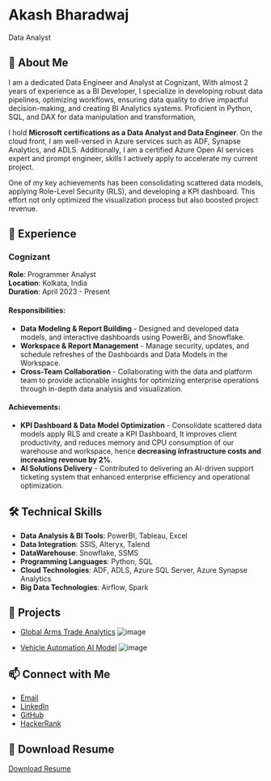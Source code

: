 # Akash Bharadwaj
  Data Analyst

## 🚀 About Me
I am a dedicated Data Engineer and Analyst at Cognizant, With almost 2 years of experience as a BI Developer, I specialize in developing robust data pipelines, optimizing workflows, ensuring data quality to drive impactful decision-making, and creating BI Analytics systems. Proficient in Python, SQL, and DAX for data manipulation and transformation,

I hold **Microsoft certifications as a Data Analyst and Data Engineer**. On the cloud front, I am well-versed in Azure services such as ADF, Synapse Analytics, and ADLS. Additionally, I am a certified Azure Open AI services expert and prompt engineer, skills I actively apply to accelerate my current project.

One of my key achievements has been consolidating scattered data models, applying Role-Level Security (RLS), and developing a KPI dashboard. This effort not only optimized the visualization process but also boosted project revenue.

## 💼 Experience

### Cognizant  
**Role**: Programmer Analyst  
**Location**: Kolkata, India  
**Duration**: April 2023 - Present

#### Responsibilities:
- **Data Modeling & Report Building** - Designed and developed data models, and interactive dashboards using PowerBi, and Snowflake.
- **Workspace & Report Management** - Manage security, updates, and schedule refreshes of the Dashboards and Data Models in the Workspace.
- **Cross-Team Collaboration** - Collaborating with the data and platform team to provide actionable insights for optimizing enterprise operations through in-depth data analysis and visualization.

#### Achievements:
- **KPI Dashboard & Data Model Optimization** - Consolidate scattered data models apply RLS and create a KPI Dashboard, It improves client productivity, and reduces memory and CPU consumption of our warehouse and workspace, hence **decreasing infrastructure costs and increasing revenue by 2%**.
- **AI Solutions Delivery** - Contributed to delivering an AI-driven support ticketing system that enhanced enterprise efficiency and operational optimization.

## 🛠️ Technical Skills

- **Data Analysis & BI Tools**: PowerBI, Tableau, Excel
- **Data Integration**: SSIS, Alteryx, Talend
- **DataWarehouse**: Snowflake, SSMS
- **Programming Languages**: Python, SQL
- **Cloud Technologies**: ADF, ADLS, Azure SQL Server, Azure Synapse Analytics
- **Big Data Technologies**: Airflow, Spark

## 📂 Projects
- [Global Arms Trade Analytics](https://github.com/Akash-Bharadwaj/Data-Science-Project/tree/main/Defence-Market-Analysis)
    ![image](https://github.com/user-attachments/assets/9e814994-1bf9-448c-a381-656009d28cd2)

- [Vehicle Automation AI Model](https://github.com/Akash-Bharadwaj/Final_Year_Project-IEM)
    ![image](https://github.com/user-attachments/assets/dce2677e-4be1-49ae-99c4-d846f939e8fb)


## 📫 Connect with Me
- [Email](mailto:akashbharadwaj18062000@gmail.com)
- [LinkedIn](www.linkedin.com/in/akash-bharadwaj-9015411a1)
- [GitHub](https://github.com/Akash-Bharadwaj)
- [HackerRank](https://www.hackerrank.com/profile/akashbharadwaj11)

## 📄 Download Resume
[Download Resume](https://github.com/Akash-Bharadwaj/Akash-Bharadwaj/blob/main/Akash-Bharadwaj-FlowCV-Resume-20240924.pdf)
